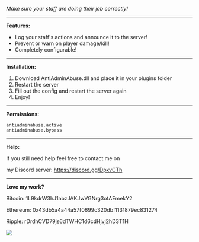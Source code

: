 *Make sure your staff are doing their job correctly!*

---

**Features:**

* Log your staff's actions and announce it to the server!
* Prevent or warn on player damage/kill!
* Completely configurable!

---

**Installation:**

1. Download AntiAdminAbuse.dll and place it in your plugins folder
2. Restart the server
4. Fill out the config and restart the server again
5. Enjoy!

---

**Permissions:**
	
	antiadminabuse.active
	antiadminabuse.bypass
	
---

**Help:**

If you still need help feel free to contact me on

my Discord server: https://discord.gg/DpxvCTh

---	

**Love my work?**

Bitcoin: 1L9kdrW3hJ1abzJAKJwVGNrg3otAEmekY2

Ethereum: 0x43db5a4a44a57f0699c320dbf1131879ec831274

Ripple: rDrdhCVD79js6dTWHC1d6cdHjvj2hD3T1H

[![](https://www.paypalobjects.com/webstatic/en_US/btn/btn_donate_cc_147x47.png)](https://www.paypal.com/cgi-bin/webscr?cmd=_s-xclick&hosted_button_id=7QEHYC457X5SW)
